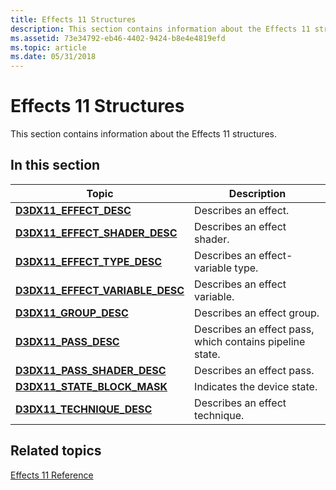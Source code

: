 ```yaml
---
title: Effects 11 Structures
description: This section contains information about the Effects 11 structures.
ms.assetid: 73e34792-eb46-4402-9424-b8e4e4819efd
ms.topic: article
ms.date: 05/31/2018
---
```


# Effects 11 Structures

This section contains information about the Effects 11 structures.

## 

## In this section



| Topic                                                                            | Description                                                         |
|----------------------------------------------------------------------------------|---------------------------------------------------------------------|
| [**D3DX11\_EFFECT\_DESC**](d3dx11-effect-desc.md)<br/>                    | Describes an effect.<br/>                                     |
| [**D3DX11\_EFFECT\_SHADER\_DESC**](d3dx11-effect-shader-desc.md)<br/>     | Describes an effect shader.<br/>                              |
| [**D3DX11\_EFFECT\_TYPE\_DESC**](d3dx11-effect-type-desc.md)<br/>         | Describes an effect-variable type.<br/>                       |
| [**D3DX11\_EFFECT\_VARIABLE\_DESC**](d3dx11-effect-variable-desc.md)<br/> | Describes an effect variable.<br/>                            |
| [**D3DX11\_GROUP\_DESC**](d3dx11-group-desc.md)<br/>                      | Describes an effect group.<br/>                               |
| [**D3DX11\_PASS\_DESC**](d3dx11-pass-desc.md)<br/>                        | Describes an effect pass, which contains pipeline state.<br/> |
| [**D3DX11\_PASS\_SHADER\_DESC**](d3dx11-pass-shader-desc.md)<br/>         | Describes an effect pass.<br/>                                |
| [**D3DX11\_STATE\_BLOCK\_MASK**](d3dx11-state-block-mask.md)<br/>         | Indicates the device state.<br/>                              |
| [**D3DX11\_TECHNIQUE\_DESC**](d3dx11-technique-desc.md)<br/>              | Describes an effect technique.<br/>                           |



 

## Related topics

<dl> <dt>

[Effects 11 Reference](d3d11-graphics-reference-effects11.md)
</dt> </dl>

 

 





